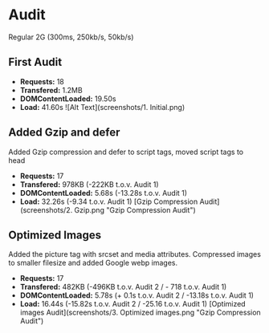 # Audit

Regular 2G (300ms, 250kb/s, 50kb/s)

## First Audit

- **Requests:** 18
- **Transfered:** 1.2MB
- **DOMContentLoaded:** 19.50s
- **Load:** 41.60s
![Alt Text](screenshots/1. Initial.png)

## Added Gzip and defer

Added Gzip compression and defer to script tags, moved script tags to head

- **Requests:** 17
- **Transfered:** 978KB (-222KB t.o.v. Audit 1)
- **DOMContentLoaded:** 5.68s (-13.28s t.o.v. Audit 1)
- **Load:** 32.26s (-9.34 t.o.v. Audit 1)
[Gzip Compression Audit](screenshots/2. Gzip.png "Gzip Compression Audit")

## Optimized Images

Added the picture tag with srcset and media attributes. Compressed images to smaller filesize and added Google webp images.
- **Requests:** 17
- **Transfered:** 482KB (-496KB t.o.v. Audit 2 / - 718 t.o.v. Audit 1)
- **DOMContentLoaded:** 5.78s (+ 0.1s t.o.v. Audit 2 / -13.18s t.o.v. Audit 1)
- **Load:** 16.44s (-15.82s t.o.v. Audit 2 / -25.16 t.o.v. Audit 1)
[Optimized images Audit](screenshots/3. Optimized images.png "Gzip Compression Audit")

